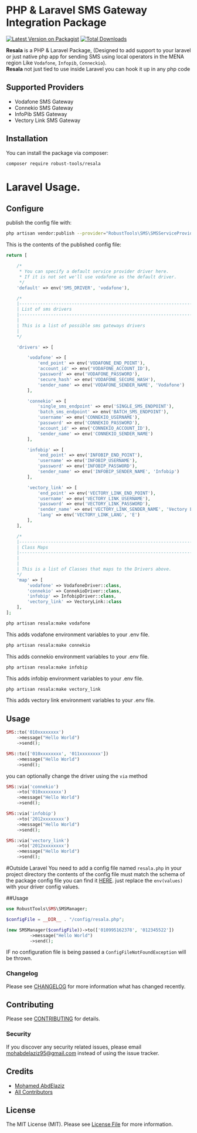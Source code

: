 # PHP & Laravel SMS Gateway Integration Package

[![Latest Version on Packagist](https://img.shields.io/packagist/v/robust-tools/resala.svg?style=flat-square)](https://packagist.org/packages/robust-tools/resala)
[![Total Downloads](https://img.shields.io/packagist/dt/robust-tools/resala.svg?style=flat-square)](https://packagist.org/packages/robust-tools/resala)

**Resala** is a PHP & Laravel Package, (Designed to add support to your laravel or just native php app for sending SMS using local operators in the MENA region Like `Vodafone`, `Infopib`, `Conneckio`).  
**Resala** not just tied to use inside Laravel you can hook it up in any php code

## Supported Providers
- Vodafone SMS Gateway
- Connekio SMS Gateway
- InfoPib SMS Gateway
- Vectory Link SMS Gateway

## Installation

You can install the package via composer:

```bash
composer require robust-tools/resala
```
# Laravel Usage.

## Configure

publish the config file with:

```bash
php artisan vendor:publish --provider="RobustTools\SMS\SMSServiceProvider" --tag="config"
```

This is the contents of the published config file:

```php
return [

    /*
     * You can specify a default service provider driver here.
     * If it is not set we'll use vodafone as the default driver.
     */
    'default' => env('SMS_DRIVER', 'vodafone'),

    /*
    |--------------------------------------------------------------------------
    | List of sms drivers
    |--------------------------------------------------------------------------
    |
    | This is a list of possible sms gateways drivers
    |
    */

    'drivers' => [

        'vodafone' => [
            'end_point' => env('VODAFONE_END_POINT'),
            'account_id' => env('VODAFONE_ACCOUNT_ID'),
            'password' => env('VODAFONE_PASSWORD'),
            'secure_hash' => env('VODAFONE_SECURE_HASH'),
            'sender_name' => env('VODAFONE_SENDER_NAME', 'Vodafone')
        ],

        'connekio' => [
            'single_sms_endpoint' => env('SINGLE_SMS_ENDPOINT'),
            'batch_sms_endpoint' => env('BATCH_SMS_ENDPOINT'),
            'username' => env('CONNEKIO_USERNAME'),
            'password' => env('CONNEKIO_PASSWORD'),
            'account_id' => env('CONNEKIO_ACCOUNT_ID'),
            'sender_name' => env('CONNEKIO_SENDER_NAME')
        ],

        'infobip' => [
            'end_point' => env('INFOBIP_END_POINT'),
            'username' => env('INFOBIP_USERNAME'),
            'password' => env('INFOBIP_PASSWORD'),
            'sender_name' => env('INFOBIP_SENDER_NAME', 'Infobip')
        ],

        'vectory_link' => [
            'end_point' => env('VECTORY_LINK_END_POINT'),
            'username' => env('VECTORY_LINK_USERNAME'),
            'password' => env('VECTORY_LINK_PASSWORD'),
            'sender_name' => env('VECTORY_LINK_SENDER_NAME', 'Vectory Link'),
            'lang' => env('VECTORY_LINK_LANG', 'E')
        ],
    ],

    /*
    |--------------------------------------------------------------------------
    | Class Maps
    |--------------------------------------------------------------------------
    |
    |
    | This is a list of Classes that maps to the Drivers above.
    */
    'map' => [
        'vodafone' => VodafoneDriver::class,
        'connekio' => ConnekioDriver::class,
        'infobip' => InfobipDriver::class,
        'vectory_link' => VectoryLink::class
    ],
];
```

```bash
php artisan resala:make vodafone
```
This adds vodafone environment variables to your .env file.
 
```bash
php artisan resala:make connekio
```
This adds connekio environment variables to your .env file.

```bash
php artisan resala:make infobip
```
This adds infobip environment variables to your .env file.

```bash
php artisan resala:make vectory_link
```
This adds vectory link environment variables to your .env file.

## Usage

``` php
SMS::to('010xxxxxxxx')
    ->message("Hello World")
    ->send();

SMS::to(['010xxxxxxxx', '011xxxxxxxx'])
    ->message("Hello World")
    ->send();
```
you can optionally change the driver using the `via` method
```php
SMS::via('connekio')
    ->to('010xxxxxxxx')
    ->message("Hello World")
    ->send();

SMS::via('infobip')
    ->to('2012xxxxxxxx')
    ->message("Hello World")
    ->send();

SMS::via('vectory_link')
    ->to('2012xxxxxxxx')
    ->message("Hello World")
    ->send();
```

#Outside Laravel
You need to add a config file named `resala.php` in your project directory the contents of the config file must match the schema of the package config file you can find it [HERE](https://github.com/RobustaStudio/Resala/blob/master/config/resala.php). 
just replace the `env(values)` with your driver config values.  

##Usage

```php
use RobustTools\SMS\SMSManager;

$configFile = __DIR__ . "/config/resala.php";

(new SMSManager($configFile))->to(['010995162378', '012345522'])
         ->message("Hello World")
         ->send();
```

IF no configuration file is being passed a `ConfigFileNotFoundException` will be thrown.

### Changelog

 
Please see [CHANGELOG](CHANGELOG.md) for more information what has changed recently.

## Contributing

Please see [CONTRIBUTING](CONTRIBUTING.md) for details.

### Security

If you discover any security related issues, please email mohabdelaziz95@gmail.com instead of using the issue tracker.

## Credits

- [Mohamed AbdElaziz](https://github.com/mohabdelaziz95)
- [All Contributors](../../contributors)

## License

The MIT License (MIT). Please see [License File](LICENSE.md) for more information.
